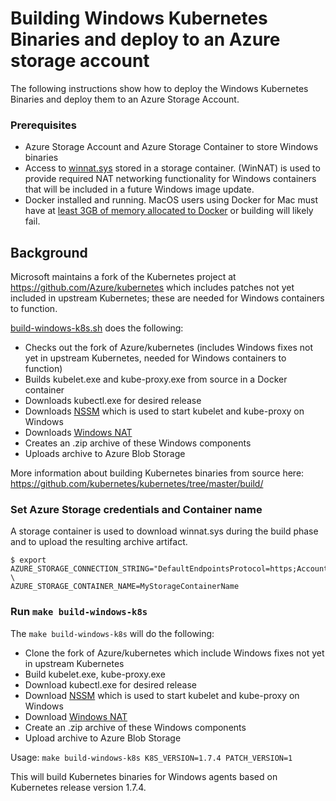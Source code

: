 # Building Windows Kubernetes Binaries and deploy to an Azure storage account

The following instructions show how to deploy the Windows Kubernetes Binaries and deploy them to an Azure Storage Account.

### Prerequisites
* Azure Storage Account and Azure Storage Container to store Windows binaries
* Access to [winnat.sys](https://blogs.technet.microsoft.com/virtualization/2016/05/25/windows-nat-winnat-capabilities-and-limitations/) stored in a storage container. (WinNAT) is used to provide required NAT networking functionality for Windows containers that will be included in a future Windows image update.
* Docker installed and running. MacOS users using Docker for Mac must have at [least 3GB of memory allocated to Docker](https://github.com/kubernetes/kubernetes/tree/master/build/#requirements) or building will likely fail.

## Background
Microsoft maintains a fork of the Kubernetes project at https://github.com/Azure/kubernetes which includes patches not yet included in upstream Kubernetes; these are needed for Windows containers to function.

[build-windows-k8s.sh](scripts/build-windows-k8s.sh) does the following:
- Checks out the fork of Azure/kubernetes (includes Windows fixes not yet in upstream Kubernetes, needed for Windows containers to function)
- Builds kubelet.exe and kube-proxy.exe from source in a Docker container
- Downloads kubectl.exe for desired release
- Downloads [NSSM](https://nssm.cc) which is used to start kubelet and kube-proxy on Windows
- Downloads [Windows NAT](https://blogs.technet.microsoft.com/virtualization/2016/05/25/windows-nat-winnat-capabilities-and-limitations/)
- Creates an .zip archive of these Windows components
- Uploads archive to Azure Blob Storage

More information about building Kubernetes binaries from source here: https://github.com/kubernetes/kubernetes/tree/master/build/

### Set Azure Storage credentials and Container name

A storage container is used to download winnat.sys during the build phase and to upload the resulting archive artifact.
```
$ export AZURE_STORAGE_CONNECTION_STRING="DefaultEndpointsProtocol=https;AccountName=MyStorageAccountName;AccountKey=..." \
AZURE_STORAGE_CONTAINER_NAME=MyStorageContainerName
```

### Run `make build-windows-k8s`

The `make build-windows-k8s` will do the following:
- Clone the fork of Azure/kubernetes which include Windows fixes not yet in upstream Kubernetes
- Build kubelet.exe, kube-proxy.exe
- Download kubectl.exe for desired release
- Download [NSSM](https://nssm.cc) which is used to start kubelet and kube-proxy on Windows
- Download [Windows NAT](https://blogs.technet.microsoft.com/virtualization/2016/05/25/windows-nat-winnat-capabilities-and-limitations/)
- Create an .zip archive of these Windows components
- Upload archive to Azure Blob Storage

Usage: `make build-windows-k8s K8S_VERSION=1.7.4 PATCH_VERSION=1`

This will build Kubernetes binaries for Windows agents based on Kubernetes release version 1.7.4.
